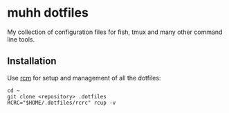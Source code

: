 # muhh dotfiles

My collection of configuration files for fish, tmux and many other command line tools.

## Installation

Use [rcm](https://github.com/thoughtbot/rcm "thoughtbot/rcm · GitHub") for setup and management of all the dotfiles:

    cd ~
    git clone <repository> .dotfiles
    RCRC="$HOME/.dotfiles/rcrc" rcup -v
